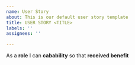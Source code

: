 ```yaml
---
name: User Story
about: This is our default user story template
title: USER STORY <TITLE>
labels: ''
assignees: ''

---
```


As a **role** I can **cabability** so that **received benefit**
